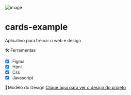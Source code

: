 ![image](https://user-images.githubusercontent.com/87401472/216036141-beaefed4-156c-4824-8664-3757cbfa8624.png)

# cards-example

Aplicativo para treinar o web e design

🛠️ Ferramentas
-[x] Figma
-[x] Html
-[x] Css
-[x] Javascript

🎨Modelo do Design
[Clique aqui para ver o design do projeto](https://www.figma.com/file/muKjTq7bGC00oCoS1pfujm/Cards?nod-id=1%3A2&t=RSAs3jC3AVbcsyun-1)
